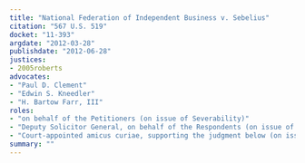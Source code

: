 ```yaml
---
title: "National Federation of Independent Business v. Sebelius"
citation: "567 U.S. 519"
docket: "11-393"
argdate: "2012-03-28"
publishdate: "2012-06-28"
justices:
- 2005roberts
advocates:
- "Paul D. Clement"
- "Edwin S. Kneedler"
- "H. Bartow Farr, III"
roles:
- "on behalf of the Petitioners (on issue of Severability)"
- "Deputy Solicitor General, on behalf of the Respondents (on issue of Severability)"
- "Court-appointed amicus curiae, supporting the judgment below (on issue of Severability)"
summary: ""
---
```



